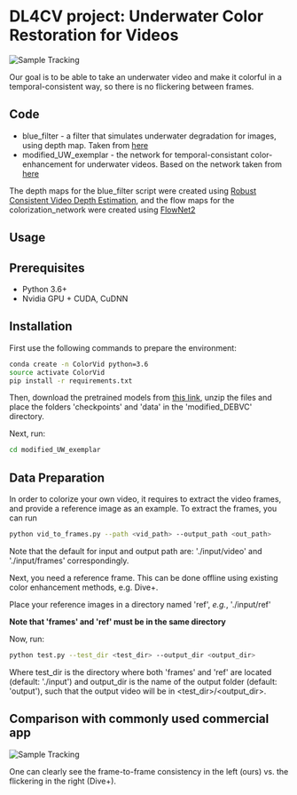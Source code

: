 


# DL4CV project: Underwater Color Restoration for Videos

![Sample Tracking](assets/gif_our_vs_original.gif)


Our goal is to be able to take an underwater video and make it colorful in a temporal-consistent way, so there is no flickering between frames. 

## Code
- blue_filter - a filter that simulates underwater degradation for images, using depth map. Taken from [here](https://li-chongyi.github.io/proj_underwater_image_synthesis.html)
- modified_UW_exemplar - the network for temporal-consistant color-enhancement for underwater videos. Based on the network taken from [here](https://github.com/zhangmozhe/Deep-Exemplar-based-Video-Colorization)

The depth maps for the blue_filter script were created using [Robust Consistent Video Depth Estimation](https://robust-cvd.github.io/), and the flow maps for the colorization_network were created using [FlowNet2](https://github.com/NVIDIA/flownet2-pytorch)

## Usage

## Prerequisites

- Python 3.6+
- Nvidia GPU + CUDA, CuDNN

## Installation

First use the following commands to prepare the environment:

```bash
conda create -n ColorVid python=3.6
source activate ColorVid
pip install -r requirements.txt
```

Then, download the pretrained models from [this link](https://drive.google.com/drive/folders/1OxB0G1blnjIDcFQ2Cnt4RfJbP-Iw-QH-?usp=sharing),
unzip the files and place the folders 'checkpoints' and 'data' in the 'modified_DEBVC' directory.

Next, run:

```bash
cd modified_UW_exemplar
```

## Data Preparation

In order to colorize your own video, it requires to extract the video frames, and provide a reference image as an example.
To extract the frames, you can run
```bash
python vid_to_frames.py --path <vid_path> --output_path <out_path>
```
Note that the default for input and output path are: './input/video' and './input/frames' correspondingly.

Next, you need a reference frame.  This can be done offline using existing color enhancement methods, e.g. Dive+.

Place your reference images in a directory named 'ref', _e.g._, './input/ref'

**Note that 'frames' and 'ref' must be in the same directory**

Now, run:

```bash
python test.py --test_dir <test_dir> --output_dir <output_dir>
```
Where test_dir is the directory where both 'frames' and 'ref' are located (default: './input') and output_dir is the name of the output folder (default: 'output'), such that the output video will be in <test_dir>/<output_dir>.

## Comparison with commonly used commercial app

![Sample Tracking](assets/ours_vs_divep.gif)


One can clearly see the frame-to-frame consistency in the left (ours) vs. the flickering in the right (Dive+).
